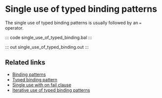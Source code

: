 # Single use of typed binding patterns

The single use of typed binding patterns is usually followed by an `=` operator.

::: code single_use_of_typed_binding.bal :::

::: out single_use_of_typed_binding.out :::

## Related links
- [Binding patterns](/learn/by-example/binding-patterns/)
- [Typed binding pattern](/learn/by-example/typed-binding-pattern/)
- [Single use with on fail clause](/learn/by-example/single-use-with-on-fail-clause/)
- [Iterative use of typed binding patterns](/learn/by-example/iterative-use-of-typed-binding/)
